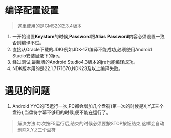 # 编译配置设置
> 这里使用的是GMS2的2.3.4版本
1. 一开始设置**Keystore**的时候,**Password**跟**Alias Password**内容必须设置一致,否则编译不过。
2. 直接从Oracle下载的JDK(例如JDK-17)编译不能成功,必须使用Android Studio安装目录下的jre。
3. 经过测试,最新版的Android Studio4.3版本的jre也能编译成功。
4. NDK版本用的是22.1.7171670,NDK23及以上编译失败。


# 遇见的问题
1. Android YYC的F5运行一次,PC都会增加几个盘符(第一次的时候是X,Y,Z三个盘符),当盘符字幕不够用的时候,便不能在运行了。
> 解决方法:每次按F5运行后,结束的时候必须要按STOP按钮结束,这样会自动删除X,Y,Z三个盘符